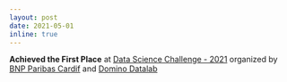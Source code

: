 ```yaml
---
layout: post
date: 2021-05-01
inline: true
---
```


**Achieved the First Place** at [Data Science Challenge - 2021](https://www.dominodatalab.com/blog/what-can-100-data-scientists-do-in-one-week-answer-a-lot) organized by [BNP Paribas Cardif](https://www.bnpparibascardif.com/en/) and [Domino Datalab](https://www.dominodatalab.com/) 